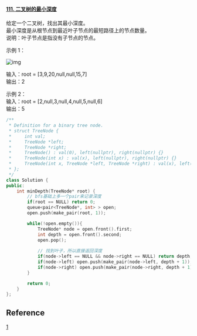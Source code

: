 #### [111. 二叉树的最小深度](https://leetcode-cn.com/problems/minimum-depth-of-binary-tree/)

给定一个二叉树，找出其最小深度。  
最小深度是从根节点到最近叶子节点的最短路径上的节点数量。  
说明：叶子节点是指没有子节点的节点。

示例 1：

![img](https://assets.leetcode.com/uploads/2020/10/12/ex_depth.jpg)

输入：root = [3,9,20,null,null,15,7]  
输出：2

示例 2：  
输入：root = [2,null,3,null,4,null,5,null,6]  
输出：5

~~~C++
/**
 * Definition for a binary tree node.
 * struct TreeNode {
 *     int val;
 *     TreeNode *left;
 *     TreeNode *right;
 *     TreeNode() : val(0), left(nullptr), right(nullptr) {}
 *     TreeNode(int x) : val(x), left(nullptr), right(nullptr) {}
 *     TreeNode(int x, TreeNode *left, TreeNode *right) : val(x), left(left), right(right) {}
 * };
 */
class Solution {
public:
    int minDepth(TreeNode* root) {
        // bfs基础上多一个pair来记录深度
        if(root == NULL) return 0;
        queue<pair<TreeNode*, int> > open;
        open.push(make_pair(root, 1));

        while(!open.empty()){
            TreeNode* node = open.front().first;
            int depth = open.front().second;
            open.pop();
			
            // 找到叶子，所以直接返回深度
            if(node->left == NULL && node->right == NULL) return depth;
            if(node->left) open.push(make_pair(node->left, depth + 1));
            if(node->right) open.push(make_pair(node->right, depth + 1));
        }

        return 0;
    }
};
~~~

## Reference

[1](https://leetcode-cn.com/problems/minimum-depth-of-binary-tree/solution/er-cha-shu-de-zui-xiao-shen-du-by-leetcode-solutio/)